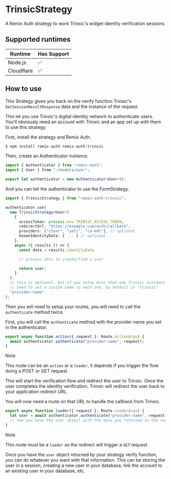 # TrinsicStrategy

A Remix Auth strategy to work Trinsic's widget identity verification sessions

## Supported runtimes

| Runtime    | Has Support |
| ---------- | ----------- |
| Node.js    | ✅          |
| Cloudflare | ✅          |

## How to use

This Strategy gives you back on the verify function Trinsic's `GetSessionResultResponse` data and the instance of the request.

This let you use Trinsic's digital identity network to authenticate users. You'll obviously need an account with Trinsic and an app set up with them to use this strategy.

First, install the strategy and Remix Auth.

```bash
$ npm install remix-auth remix-auth-trinsic
```

Then, create an Authenticator instance.

```ts
import { Authenticator } from "remix-auth";
import { User } from "~/models/user";

export let authenticator = new Authenticator<User>();
```

And you can tell the authenticator to use the FormStrategy.

```ts
import { TrinsicStrategy } from "remix-auth-trinsic";

authenticator.use(
  new TrinsicStrategy<User>(
    {
      accessToken: process.env.TRINSIC_ACCESS_TOKEN,
      redirectUrl: "https://example.com/auth/callback",
      providers: ["clear", "yoti", "ca-mdl"], // optional
      knownIdentityData: { ... } // optional
    },
    async ({ results }) => {
      const data = results.identityData

      // process data to create/find a user

      return user;
    }
  ),
  // this is optional, but if you setup more than one Trinsic instance you will
  // need to set a custom name to each one, by default is "trinsic"
  "provider-name"
);
```

Then you will need to setup your routes, you will need to call the `authenticate` method twice.

First, you will call the `authenticate` method with the provider name you set in the authenticator.

```ts
export async function action({ request }: Route.ActionArgs) {
  await authenticator.authenticate("provider-name", request);
}
```

> [!NOTE]
> This route can be an `action` or a `loader`, it depends if you trigger the flow doing a POST or GET request.

This will start the verification flow and redirect the user to Trinsic. Once the user completes the identity verification, Trinsic will redirect the user back to your application redirect URL.

You will now need a route on that URL to handle the callback from Trinsic.

```ts
export async function loader({ request }: Route.LoaderArgs) {
  let user = await authenticator.authenticate("provider-name", request);
  // now you have the user object with the data you returned in the verify function
}
```

> [!NOTE]
> This route must be a `loader` as the redirect will trigger a `GET` request.

Once you have the `user` object returned by your strategy verify function, you can do whatever you want with that information. This can be storing the user in a session, creating a new user in your database, link the account to an existing user in your database, etc.
